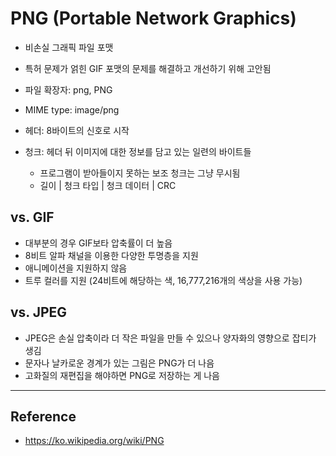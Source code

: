 # PNG (Portable Network Graphics)
- 비손실 그래픽 파일 포맷
- 특허 문제가 얽힌 GIF 포맷의 문제를 해결하고 개선하기 위해 고안됨
- 파일 확장자: png, PNG
- MIME type: image/png

- 헤더: 8바이트의 신호로 시작
- 청크: 헤더 뒤 이미지에 대한 정보를 담고 있는 일련의 바이트들
  - 프로그램이 받아들이지 못하는 보조 청크는 그냥 무시됨
  - 길이 | 청크 타입 | 청크 데이터 | CRC

## vs. GIF
- 대부분의 경우 GIF보타 압축률이 더 높음
- 8비트 알파 채널을 이용한 다양한 투명층을 지원
- 애니메이션을 지원하지 않음
- 트루 컬러를 지원 (24비트에 해당하는 색, 16,777,216개의 색상을 사용 가능)

## vs. JPEG
- JPEG은 손실 압축이라 더 작은 파일을 만들 수 있으나 양자화의 영향으로 잡티가 생김
- 문자나 날카로운 경계가 있는 그림은 PNG가 더 나음
- 고화질의 재편집을 해야하면 PNG로 저장하는 게 나음

---
## Reference
- https://ko.wikipedia.org/wiki/PNG
